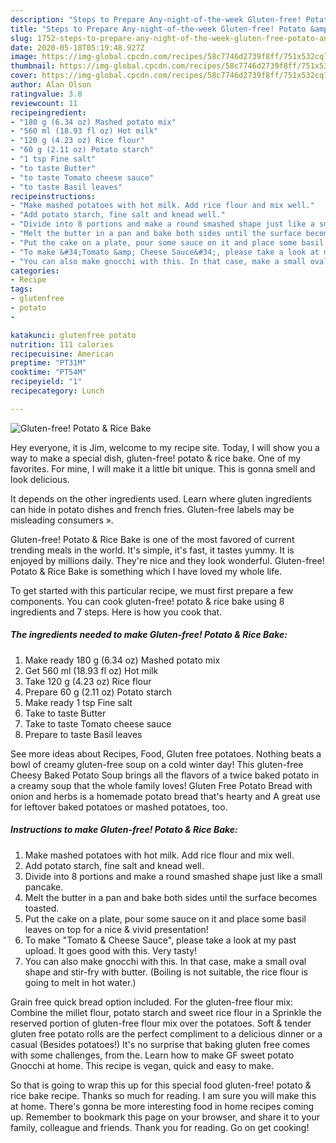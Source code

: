 ```yaml
---
description: "Steps to Prepare Any-night-of-the-week Gluten-free! Potato &amp;amp; Rice Bake"
title: "Steps to Prepare Any-night-of-the-week Gluten-free! Potato &amp;amp; Rice Bake"
slug: 1752-steps-to-prepare-any-night-of-the-week-gluten-free-potato-and-amp-rice-bake
date: 2020-05-18T05:19:48.927Z
image: https://img-global.cpcdn.com/recipes/58c7746d2739f8ff/751x532cq70/gluten-free-potato-rice-bake-recipe-main-photo.jpg
thumbnail: https://img-global.cpcdn.com/recipes/58c7746d2739f8ff/751x532cq70/gluten-free-potato-rice-bake-recipe-main-photo.jpg
cover: https://img-global.cpcdn.com/recipes/58c7746d2739f8ff/751x532cq70/gluten-free-potato-rice-bake-recipe-main-photo.jpg
author: Alan Olson
ratingvalue: 3.8
reviewcount: 11
recipeingredient:
- "180 g (6.34 oz) Mashed potato mix"
- "560 ml (18.93 fl oz) Hot milk"
- "120 g (4.23 oz) Rice flour"
- "60 g (2.11 oz) Potato starch"
- "1 tsp Fine salt"
- "to taste Butter"
- "to taste Tomato cheese sauce"
- "to taste Basil leaves"
recipeinstructions:
- "Make mashed potatoes with hot milk. Add rice flour and mix well."
- "Add potato starch, fine salt and knead well."
- "Divide into 8 portions and make a round smashed shape just like a small pancake."
- "Melt the butter in a pan and bake both sides until the surface becomes toasted."
- "Put the cake on a plate, pour some sauce on it and place some basil leaves on top for a nice &amp; vivid presentation!"
- "To make &#34;Tomato &amp; Cheese Sauce&#34;, please take a look at my past upload. It goes good with this. Very tasty!"
- "You can also make gnocchi with this. In that case, make a small oval shape and stir-fry with butter. (Boiling is not suitable, the rice flour is going to melt in hot water.)"
categories:
- Recipe
tags:
- glutenfree
- potato
- 

katakunci: glutenfree potato  
nutrition: 111 calories
recipecuisine: American
preptime: "PT31M"
cooktime: "PT54M"
recipeyield: "1"
recipecategory: Lunch

---
```



![Gluten-free! Potato &amp; Rice Bake](https://img-global.cpcdn.com/recipes/58c7746d2739f8ff/751x532cq70/gluten-free-potato-rice-bake-recipe-main-photo.jpg)

Hey everyone, it is Jim, welcome to my recipe site. Today, I will show you a way to make a special dish, gluten-free! potato &amp; rice bake. One of my favorites. For mine, I will make it a little bit unique. This is gonna smell and look delicious.

It depends on the other ingredients used. Learn where gluten ingredients can hide in potato dishes and french fries. Gluten-free labels may be misleading consumers ».

Gluten-free! Potato &amp; Rice Bake is one of the most favored of current trending meals in the world. It's simple, it's fast, it tastes yummy. It is enjoyed by millions daily. They're nice and they look wonderful. Gluten-free! Potato &amp; Rice Bake is something which I have loved my whole life.


To get started with this particular recipe, we must first prepare a few components. You can cook gluten-free! potato &amp; rice bake using 8 ingredients and 7 steps. Here is how you cook that.

<!--inarticleads1-->

##### The ingredients needed to make Gluten-free! Potato &amp; Rice Bake:

1. Make ready 180 g (6.34 oz) Mashed potato mix
1. Get 560 ml (18.93 fl oz) Hot milk
1. Take 120 g (4.23 oz) Rice flour
1. Prepare 60 g (2.11 oz) Potato starch
1. Make ready 1 tsp Fine salt
1. Take to taste Butter
1. Take to taste Tomato cheese sauce
1. Prepare to taste Basil leaves


See more ideas about Recipes, Food, Gluten free potatoes. Nothing beats a bowl of creamy gluten-free soup on a cold winter day! This gluten-free Cheesy Baked Potato Soup brings all the flavors of a twice baked potato in a creamy soup that the whole family loves! Gluten Free Potato Bread with onion and herbs is a homemade potato bread that&#39;s hearty and A great use for leftover baked potatoes or mashed potatoes, too. 

<!--inarticleads2-->

##### Instructions to make Gluten-free! Potato &amp; Rice Bake:

1. Make mashed potatoes with hot milk. Add rice flour and mix well.
1. Add potato starch, fine salt and knead well.
1. Divide into 8 portions and make a round smashed shape just like a small pancake.
1. Melt the butter in a pan and bake both sides until the surface becomes toasted.
1. Put the cake on a plate, pour some sauce on it and place some basil leaves on top for a nice &amp; vivid presentation!
1. To make &#34;Tomato &amp; Cheese Sauce&#34;, please take a look at my past upload. It goes good with this. Very tasty!
1. You can also make gnocchi with this. In that case, make a small oval shape and stir-fry with butter. (Boiling is not suitable, the rice flour is going to melt in hot water.)


Grain free quick bread option included. For the gluten-free flour mix: Combine the millet flour, potato starch and sweet rice flour in a Sprinkle the reserved portion of gluten-free flour mix over the potatoes. Soft &amp; tender gluten free potato rolls are the perfect compliment to a delicious dinner or a casual (Besides potatoes!) It&#39;s no surprise that baking gluten free comes with some challenges, from the. Learn how to make GF sweet potato Gnocchi at home. This recipe is vegan, quick and easy to make. 

So that is going to wrap this up for this special food gluten-free! potato &amp; rice bake recipe. Thanks so much for reading. I am sure you will make this at home. There's gonna be more interesting food in home recipes coming up. Remember to bookmark this page on your browser, and share it to your family, colleague and friends. Thank you for reading. Go on get cooking!
